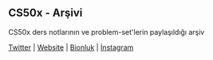 ## CS50x - Arşivi

CS50x ders notlarının ve problem-set'lerin paylaşıldığı arşiv

[Twitter](https://twitter.com/bounjeedaily) | [Website](https://bounjee.github.io/) | [Bionluk](https://bionluk.com/bounjee) | [İnstagram](https://www.instagram.com/grbuzmustafa)
